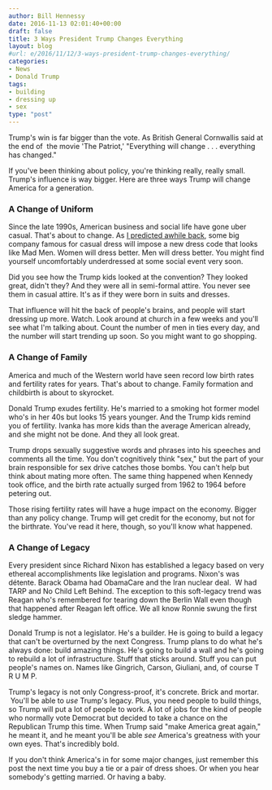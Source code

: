 ```yaml
---
author: Bill Hennessy
date: 2016-11-13 02:01:40+00:00
draft: false
title: 3 Ways President Trump Changes Everything
layout: blog
#url: e/2016/11/12/3-ways-president-trump-changes-everything/
categories:
- News
- Donald Trump
tags:
- building
- dressing up
- sex
type: "post"
---
```


Trump's win is far bigger than the vote. As British General Cornwallis said at the end of  the movie 'The Patriot,' "Everything will change . . . everything has changed."

If you've been thinking about policy, you're thinking really, really small. Trump's influence is way bigger. Here are three ways Trump will change America for a generation.



### A Change of Uniform



Since the late 1990s, American business and social life have gone uber casual. That's about to change. As [I predicted awhile back](https://hennessysview.com/2016/05/23/somethings-about-to-change/), some big company famous for casual dress will impose a new dress code that looks like Mad Men. Women will dress better. Men will dress better. You might find yourself uncomfortably underdressed at some social event very soon.

Did you see how the Trump kids looked at the convention? They looked great, didn't they? And they were all in semi-formal attire. You never see them in casual attire. It's as if they were born in suits and dresses.

That influence will hit the back of people's brains, and people will start dressing up more. Watch. Look around at church in a few weeks and you'll see what I'm talking about. Count the number of men in ties every day, and the number will start trending up soon. So you might want to go shopping.



### A Change of Family



America and much of the Western world have seen record low birth rates and fertility rates for years. That's about to change. Family formation and childbirth is about to skyrocket.

Donald Trump exudes fertility. He's married to a smoking hot former model who's in her 40s but looks 15 years younger. And the Trump kids remind you of fertility. Ivanka has more kids than the average American already, and she might not be done. And they all look great.

Trump drops sexually suggestive words and phrases into his speeches and comments all the time. You don't cognitively think "sex," but the part of your brain responsible for sex drive catches those bombs. You can't help but think about mating more often. The same thing happened when Kennedy took office, and the birth rate actually surged from 1962 to 1964 before petering out.

Those rising fertility rates will have a huge impact on the economy. Bigger than any policy change. Trump will get credit for the economy, but not for the birthrate. You've read it here, though, so you'll know what happened.



### A Change of Legacy



Every president since Richard Nixon has established a legacy based on very ethereal accomplishments like legislation and programs. Nixon's was détente. Barack Obama had ObamaCare and the Iran nuclear deal.  W had TARP and No Child Left Behind. The exception to this soft-legacy trend was Reagan who's remembered for tearing down the Berlin Wall even though that happened after Reagan left office. We all know Ronnie swung the first sledge hammer.

Donald Trump is not a legislator. He's a builder. He is going to build a legacy that can't be overturned by the next Congress. Trump plans to do what he's always done: build amazing things. He's going to build a wall and he's going to rebuild a lot of infrastructure. Stuff that sticks around. Stuff you can put people's names on. Names like Gingrich, Carson, Giuliani, and, of course T R U M P.

Trump's legacy is not only Congress-proof, it's concrete. Brick and mortar.  You'll be able to _use_ Trump's legacy. Plus, you need people to build things, so Trump will put a lot of people to work. A lot of jobs for the kind of people who normally vote Democrat but decided to take a chance on the Republican Trump this time. When Trump said "make America great again," he meant it, and he meant you'll be able _see_ America's greatness with your own eyes. That's incredibly bold.

If you don't think America's in for some major changes, just remember this post the next time you buy a tie or a pair of dress shoes. Or when you hear somebody's getting married. Or having a baby.




